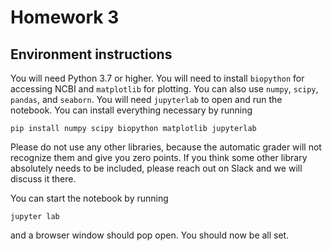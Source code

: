 # Homework 3

## Environment instructions

You will need Python 3.7 or higher. You will need to install `biopython` for accessing NCBI and `matplotlib` for plotting. You can also use `numpy`, `scipy`, `pandas`, and `seaborn`. You will need `jupyterlab` to open and run the notebook. You can install everything necessary by running
```
pip install numpy scipy biopython matplotlib jupyterlab
```
Please do not use any other libraries, because the automatic grader will not recognize them and give you zero points. If you think some other library absolutely needs to be included, please reach out on Slack and we will discuss it there.

You can start the notebook by running
```
jupyter lab
```
and a browser window should pop open. You should now be all set.
